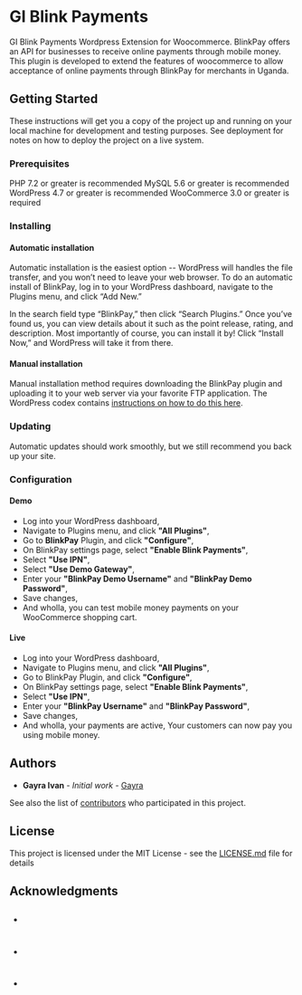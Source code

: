 # GI Blink Payments

GI Blink Payments Wordpress Extension for Woocommerce. BlinkPay offers an API for businesses to receive online payments through mobile money. This plugin is developed to extend the features of woocommerce to allow acceptance of online payments through BlinkPay for merchants in Uganda.

## Getting Started

These instructions will get you a copy of the project up and running on your local machine for development and testing purposes. See deployment for notes on how to deploy the project on a live system.

### Prerequisites

PHP 7.2 or greater is recommended
MySQL 5.6 or greater is recommended
WordPress 4.7 or greater is recommended
WooCommerce 3.0 or greater is required

### Installing

#### Automatic installation

Automatic installation is the easiest option -- WordPress will handles the file transfer, and you won’t need to leave your web browser. To do an automatic install of BlinkPay, log in to your WordPress dashboard, navigate to the Plugins menu, and click “Add New.”
 
In the search field type “BlinkPay,” then click “Search Plugins.” Once you’ve found us,  you can view details about it such as the point release, rating, and description. Most importantly of course, you can install it by! Click “Install Now,” and WordPress will take it from there.

#### Manual installation

Manual installation method requires downloading the BlinkPay plugin and uploading it to your web server via your favorite FTP application. The WordPress codex contains [instructions on how to do this here](https://wordpress.org/support/article/managing-plugins/#manual-plugin-installation).

### Updating

Automatic updates should work smoothly, but we still recommend you back up your site.

### Configuration

#### Demo

* Log into your WordPress dashboard,
* Navigate to Plugins menu, and click **"All Plugins"**,
* Go to **BlinkPay** Plugin, and click **"Configure"**,
* On BlinkPay settings page, select **"Enable Blink Payments"**,
* Select **"Use IPN"**,
* Select **"Use Demo Gateway"**,
* Enter your **"BlinkPay Demo Username"** and **"BlinkPay Demo Password"**,
* Save changes,
* And wholla, you can test mobile money payments on your WooCommerce shopping cart.

#### Live

* Log into your WordPress dashboard,
* Navigate to Plugins menu, and click **"All Plugins"**,
* Go to BlinkPay Plugin, and click **"Configure"**,
* On BlinkPay settings page, select **"Enable Blink Payments"**,
* Select **"Use IPN"**,
* Enter your **"BlinkPay Username"** and **"BlinkPay Password"**,
* Save changes,
* And wholla, your payments are active, Your customers can now pay you using mobile money.

## Authors

* **Gayra Ivan** - *Initial work* - [Gayra](https://github.com/Gayra)

See also the list of [contributors](https://github.com/Gayra/project/contributors) who participated in this project.

## License

This project is licensed under the MIT License - see the [LICENSE.md](LICENSE.md) file for details

## Acknowledgments

* ##
* #
* #
